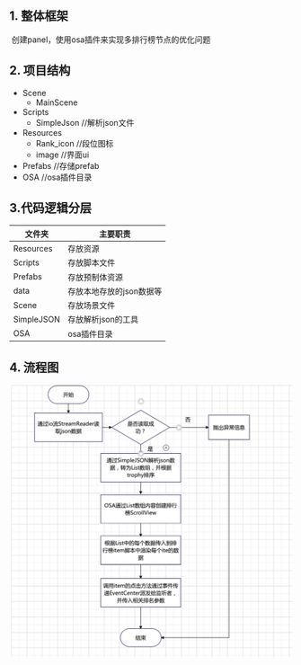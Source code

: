 ## 1. 整体框架

​		创建panel，使用osa插件来实现多排行榜节点的优化问题

## 2. 项目结构

* Scene
  * MainScene
* Scripts
  * SimpleJson               //解析json文件
* Resources
  * Rank_icon				             //段位图标
  * image                       //界面ui
* Prefabs                            //存储prefab
* OSA                                  //osa插件目录

## 3.代码逻辑分层
| 文件夹     | 主要职责                 |
| ---------- | ------------------------ |
| Resources  | 存放资源                 |
| Scripts    | 存放脚本文件             |
| Prefabs    | 存放预制体资源           |
| data       | 存放本地存放的json数据等 |
| Scene      | 存放场景文件             |
| SimpleJSON | 存放解析json的工具       |
| OSA					| osa插件目录 |

## 4. 流程图

![](https://github.com/89trillion-wangjian/RankGame/blob/master/seq.png)
